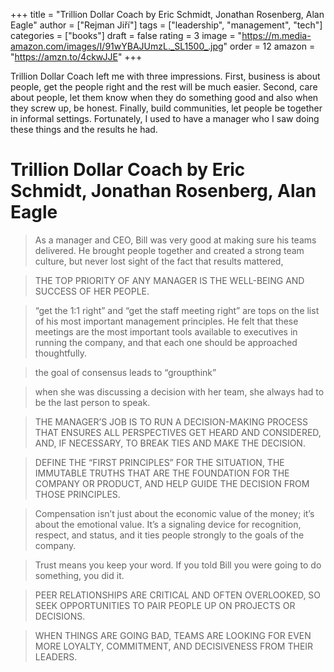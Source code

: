 +++
title = "Trillion Dollar Coach by Eric Schmidt, Jonathan Rosenberg, Alan Eagle"
author = ["Rejman Jiří"]
tags = ["leadership", "management", "tech"]
categories = ["books"]
draft = false
rating = 3
image = "https://m.media-amazon.com/images/I/91wYBAJUmzL._SL1500_.jpg"
order = 12
amazon = "https://amzn.to/4ckwJJE"
+++

Trillion Dollar Coach left me with three impressions. First, business is about people, get the people right and the rest will be much easier. Second, care about people, let them know when they do something good and also when they screw up, be honest. Finally, build communities, let people be together in informal settings. Fortunately, I used to have a manager who I saw doing these things and the results he had.

<!--more-->

# Trillion Dollar Coach by Eric Schmidt, Jonathan Rosenberg, Alan Eagle

> As a manager and CEO, Bill was very good at making sure his teams delivered. He brought people together and created a strong team culture, but never lost sight of the fact that results mattered,

> THE TOP PRIORITY OF ANY MANAGER IS THE WELL-BEING AND SUCCESS OF HER PEOPLE.

> “get the 1:1 right” and “get the staff meeting right” are tops on the list of his most important management principles. He felt that these meetings are the most important tools available to executives in running the company, and that each one should be approached thoughtfully.

> the goal of consensus leads to “groupthink”

> when she was discussing a decision with her team, she always had to be the last person to speak.

> THE MANAGER’S JOB IS TO RUN A DECISION-MAKING PROCESS THAT ENSURES ALL PERSPECTIVES GET HEARD AND CONSIDERED, AND, IF NECESSARY, TO BREAK TIES AND MAKE THE DECISION.

> DEFINE THE “FIRST PRINCIPLES” FOR THE SITUATION, THE IMMUTABLE TRUTHS THAT ARE THE FOUNDATION FOR THE COMPANY OR PRODUCT, AND HELP GUIDE THE DECISION FROM THOSE PRINCIPLES.

> Compensation isn’t just about the economic value of the money; it’s about the emotional value. It’s a signaling device for recognition, respect, and status, and it ties people strongly to the goals of the company.

> Trust means you keep your word. If you told Bill you were going to do something, you did it.

> PEER RELATIONSHIPS ARE CRITICAL AND OFTEN OVERLOOKED, SO SEEK OPPORTUNITIES TO PAIR PEOPLE UP ON PROJECTS OR DECISIONS.

> WHEN THINGS ARE GOING BAD, TEAMS ARE LOOKING FOR EVEN MORE LOYALTY, COMMITMENT, AND DECISIVENESS FROM THEIR LEADERS.
